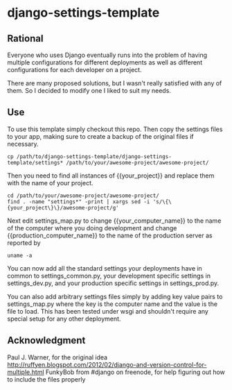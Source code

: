django-settings-template
========================

Rational
--------

Everyone who uses Django eventually runs into the problem of 
having multiple configurations for different deployments as 
well as different configurations for each developer on a project.

There are many proposed solutions, but I wasn't really satisfied
with any of them. So I decided to modify one I liked to suit my 
needs. 

Use
---

To use this template simply checkout this repo. Then copy the
settings files to your app, making sure to create a backup of 
the original files if necessary.

    cp /path/to/django-settings-template/django-settings-template/settings* /path/to/your/awesome-project/awesome-project/

Then you need to find all instances of {{your_project}} and replace them with the name of your project.

    cd /path/to/your/awesome-project/awesome-project/
    find . -name "settings*" -print | xargs sed -i 's/\{\{your_project\}\}/awesome-project/g'

Next edit settings_map.py to change {{your_computer_name}} to 
the name of the computer where you doing development and change 
{{production_computer_name}} to the name of the production server
as reported by

    uname -a

You can now add all the standard settings your deployments have in common to 
settings_common.py, your development specific settings in settings_dev.py,
and your production specific settings in settings_prod.py.

You can also add arbitrary settings files simply by adding key value pairs to
settings_map.py where the key is the computer name and the value is the file to 
load. This has been tested under wsgi and shouldn't require any special setup
for any other deployment.

Acknowledgment
--------------

Paul J. Warner, for the original idea http://ruffyen.blogspot.com/2012/02/django-and-version-control-for-multiple.html
FunkyBob from #django on freenode, for help figuring out how to include the files properly
